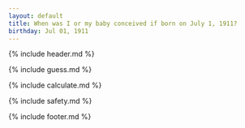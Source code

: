 ```yaml
---
layout: default
title: When was I or my baby conceived if born on July 1, 1911?
birthday: Jul 01, 1911
---
```


{% include header.md %}

{% include guess.md %}

{% include calculate.md %}

{% include safety.md %}

{% include footer.md %}



